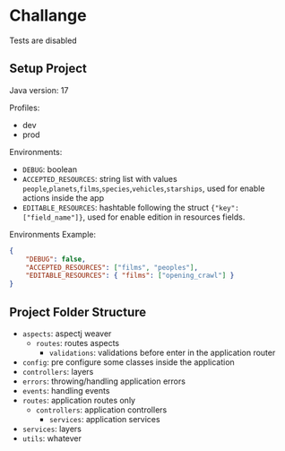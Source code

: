 # Challange

Tests are disabled

## Setup Project

Java version: 17

Profiles:
- dev
- prod

Environments:
- `DEBUG`: boolean
- `ACCEPTED_RESOURCES`: string list with values `people`,`planets`,`films`,`species`,`vehicles`,`starships`, used for enable actions inside the app
- `EDITABLE_RESOURCES`: hashtable following the struct `{"key": ["field_name"]}`, used for enable edition in resources fields.

Environments Example:

```json
{
	"DEBUG": false,
	"ACCEPTED_RESOURCES": ["films", "peoples"],
	"EDITABLE_RESOURCES": { "films": ["opening_crawl"] }
}
```

## Project Folder Structure

- `aspects`: aspectj weaver
  - `routes`: routes aspects
    - `validations`: validations before enter in the application router
- `config`: pre configure some classes inside the application
- `controllers`: layers
- `errors`: throwing/handling application errors
- `events`: handling events
- `routes`: application routes only
  - `controllers`: application controllers
    - `services`: application services
- `services`: layers
- `utils`: whatever
